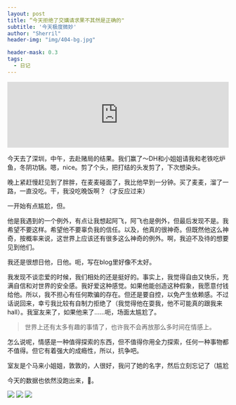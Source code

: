 ```yaml
---
layout: post
title: “今天拒绝了交媾请求果不其然是正确的"
subtitle: '今天极度微妙'
author: "Sherril"
header-img: "img/404-bg.jpg"

header-mask: 0.3
tags:
  - 日记
---
```

<iframe allow="autoplay *; encrypted-media *;" frameborder="0" height="150" style="width:100%;max-width:660px;overflow:hidden;background:transparent;" sandbox="allow-forms allow-popups allow-same-origin allow-scripts allow-storage-access-by-user-activation allow-top-navigation-by-user-activation" src="https://embed.music.apple.com/cn/album/%E5%8D%A0%E6%9C%89%E6%AC%B2/1167929313?i=1167929579"></iframe>

今天去了深圳，中午，去赴赌局的结果。我们赢了～DH和小姐姐请我和老铁吃炉鱼，冬阴功锅。嗯，nice。剪了个头，把打结的头发剪了，下次想染头。

晚上紧赶慢赶见到了胖胖，在麦麦碰面了，我比他早到一分钟。买了麦麦，溜了一路，一直没吃。干，我没吃晚饭啊？（才反应过来）

一开始有点尴尬，但。

他是我遇到的一个例外，有点让我想起阿飞，阿飞也是例外，但最后发现不是。我希望不要这样。希望他不要辜负我的信任。以及，他真的很神奇。但既然他这么神奇，按概率来说，这世界上应该还有很多这么神奇的例外。啊，我迫不及待的想要见到他们。

我还是很想日他，日他。呃，写在blog里好像不太好。

我发现不谈恋爱的时候，我们相处的还是挺好的。事实上，我觉得自由又快乐，充满自信和对世界的安全感。我好爱这种感觉。如果他能创造这种假象，我愿意付钱给他。所以，我不担心有任何欺骗的存在。但还是要自控，以免产生依赖感。不过话说回来，幸亏我比较有自制力拒绝了（我觉得他在耍我，他不可能真的跟我来hall）。我室友来了，如果他来了……呃，场面太尴尬了。

> 世界上还有太多有趣的事情了，也许我不会再放那么多时间在情感上。

怎么说呢，情感是一种值得探索的东西，但不值得你用全力探索，任何一种事物都不值得。但它有着强大的成瘾性，所以，抗争吧。

室友是个马来小姐姐，敦敦的，人很好，我问了她的名字，然后立刻忘记了（尴尬

今天的数据也依然没跑出来，🥀。

![](https://i.imgur.com/h28yZYm.jpg)
![](https://i.imgur.com/vLuBkEo.jpg)
![](https://i.imgur.com/1G1LRJV.jpg)
